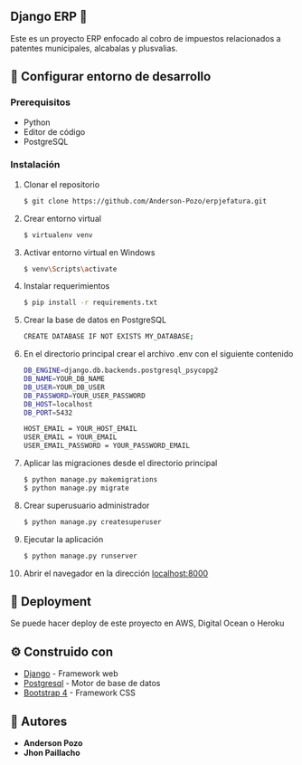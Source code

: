 ## Django ERP 💱

Este es un proyecto ERP enfocado al cobro de 
impuestos relacionados a patentes municipales, 
alcabalas y plusvalias.
## 📑 Configurar entorno de desarrollo

### Prerequisitos

- Python
- Editor de código
- PostgreSQL

### Instalación
1. Clonar el repositorio
    ```sh
   $ git clone https://github.com/Anderson-Pozo/erpjefatura.git
   ```
2. Crear entorno virtual
    ```sh
    $ virtualenv venv
    ```
3. Activar entorno virtual en Windows
    ```sh
   $ venv\Scripts\activate
   ```
4. Instalar requerimientos
    ```sh
    $ pip install -r requirements.txt
    ```
5. Crear la base de datos en PostgreSQL
    ```sh
   CREATE DATABASE IF NOT EXISTS MY_DATABASE;
   ```
5. En el directorio principal crear el archivo .env con el
siguiente contenido
    ```sh
    DB_ENGINE=django.db.backends.postgresql_psycopg2
    DB_NAME=YOUR_DB_NAME
    DB_USER=YOUR_DB_USER
    DB_PASSWORD=YOUR_USER_PASSWORD
    DB_HOST=localhost
    DB_PORT=5432
    
    HOST_EMAIL = YOUR_HOST_EMAIL
    USER_EMAIL = YOUR_EMAIL
    USER_EMAIL_PASSWORD = YOUR_PASSWORD_EMAIL
   ```
6. Aplicar las migraciones desde el directorio principal
    ```sh
   $ python manage.py makemigrations
   $ python manage.py migrate
   ``` 
7. Crear superusuario administrador
    ```sh
   $ python manage.py createsuperuser
   ```
8. Ejecutar la aplicación
    ```sh
   $ python manage.py runserver
   ```
9. Abrir el navegador en la dirección [localhost:8000](http://localhost:8000/)


## 🚀 Deployment
Se puede hacer deploy de este proyecto en AWS, Digital Ocean o Heroku

## ⚙ Construido con

* [Django]() - Framework web
* [Postgresql]() - Motor de base de datos
* [Bootstrap 4]() - Framework CSS

## 👦 Autores

* **Anderson Pozo**
* **Jhon Paillacho**
